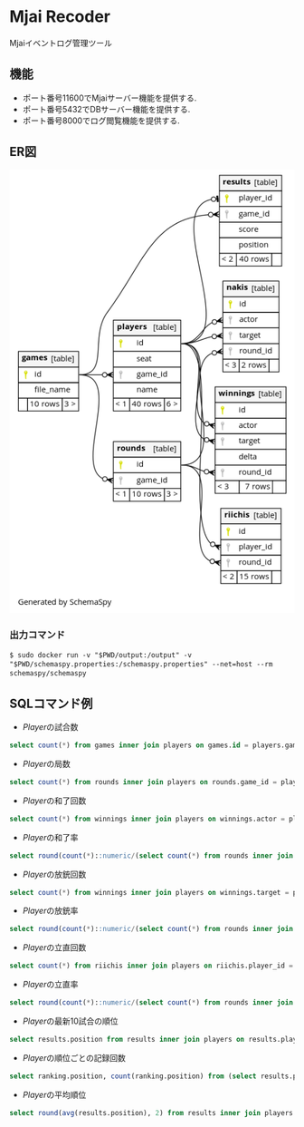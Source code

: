 # Mjai Recoder
Mjaiイベントログ管理ツール

## 機能
- ポート番号11600でMjaiサーバー機能を提供する.
- ポート番号5432でDBサーバー機能を提供する.
- ポート番号8000でログ閲覧機能を提供する.

## ER図
![ER図](relationships.real.large.png)

### 出力コマンド
```shell
$ sudo docker run -v "$PWD/output:/output" -v "$PWD/schemaspy.properties:/schemaspy.properties" --net=host --rm schemaspy/schemaspy
```

## SQLコマンド例

- *Player*の試合数
```sql
select count(*) from games inner join players on games.id = players.game_id where players.name = 'Player';
```

- *Player*の局数
```sql
select count(*) from rounds inner join players on rounds.game_id = players.game_id where players.name = 'Player';
```

- *Player*の和了回数
```sql
select count(*) from winnings inner join players on winnings.actor = players.id where players.name = 'Player';
```

- *Player*の和了率
```sql
select round(count(*)::numeric/(select count(*) from rounds inner join players on rounds.game_id = players.game_id where players.name = 'Player'), 2) as ratio from winnings inner join players on winnings.actor = players.id where players.name = 'Player';
```

- *Player*の放銃回数
```sql
select count(*) from winnings inner join players on winnings.target = players.id where winnings.actor != players.id and players.name = 'Player';
```

- *Player*の放銃率
```sql
select round(count(*)::numeric/(select count(*) from rounds inner join players on rounds.game_id = players.game_id where players.name = 'Player'), 2) as ratio from winnings inner join players on winnings.target = players.id where winnings.actor != players.id and players.name = 'Player';
```

- *Player*の立直回数
```sql
select count(*) from riichis inner join players on riichis.player_id = players.id where players.name = 'Player';
```

- *Player*の立直率
```sql
select round(count(*)::numeric/(select count(*) from rounds inner join players on rounds.game_id = players.game_id where players.name = 'Player'), 2) from riichis inner join players on riichis.player_id = players.id where players.name = 'Player';
```

- *Player*の最新10試合の順位
```sql
select results.position from results inner join players on results.player_id = players.id where players.name = 'Player' order by results.game_id desc limit 10;
```

- *Player*の順位ごとの記録回数
```sql
select ranking.position, count(ranking.position) from (select results.position from results inner join players on results.player_id = players.id where players.name = 'Player') as ranking group by ranking.position order by ranking.position;
```

- *Player*の平均順位
```sql
select round(avg(results.position), 2) from results inner join players on results.player_id = players.id where players.name = 'Player';
```
